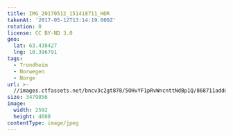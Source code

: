 ```yaml
---
title: IMG_20170512_151418711_HDR
takenAt: '2017-05-12T13:14:19.000Z'
rotation: 0
license: CC BY-ND 3.0
geo:
  lat: 63.438427
  lng: 10.396791
tags:
  - Trondheim
  - Norwegen
  - Norge
url: >-
  //images.ctfassets.net/bncv3c2gt878/5OHvYF1pRvWncnttNdBp1Q/868711adddc39412e0ab103da2a6dee1/img_20170512_151418711_hdr_34650671705_o
size: 3479856
image:
  width: 2592
  height: 4608
contentType: image/jpeg
---
```


